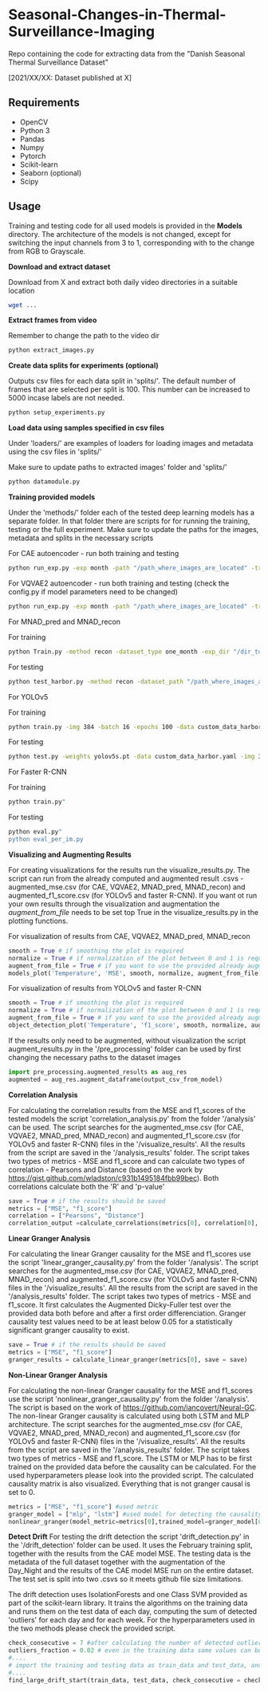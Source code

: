 # Seasonal-Changes-in-Thermal-Surveillance-Imaging
Repo containing the code for extracting data from the "Danish Seasonal Thermal Surveillance Dataset"

[2021/XX/XX: Dataset published at X]

## Requirements

- OpenCV
- Python 3
- Pandas
- Numpy
- Pytorch
- Scikit-learn
- Seaborn (optional)
- Scipy

## Usage

Training and testing code for all used models is provided in the **Models** directory. The architecture of the models is not changed, except for switching the input channels from 3 to 1, corresponding with to the change from RGB to Grayscale.

**Download and extract dataset**

Download from X and extract both daily video directories in a suitable location

```bash
wget ...
```

**Extract frames from video**

Remember to change the path to the video dir

```bash
python extract_images.py
```

**Create data splits for experiments (optional)**

Outputs csv files for each data split in 'splits/'. The default number of frames that are selected per split is 100. This number can be increased to 5000 incase labels are not needed.

```bash
python setup_experiments.py
```

**Load data using samples specified in csv files**

Under 'loaders/' are examples of loaders for loading images and metadata using the csv files in 'splits/'

Make sure to update paths to extracted images' folder and 'splits/'

```bash
python datamodule.py
```

**Training provided models**

Under the 'methods/' folder each of the tested deep learning models has a separate folder. In that folder there are scripts for for running the training, testing or the full experiment. Make sure to update the paths for the images, metadata and splits in the necessary scripts

For CAE autoencoder - run both training and testing
```bash
python run_exp.py -exp month -path "/path_where_images_are_located" -train True
```

For VQVAE2 autoencoder - run both training and testing
(check the config.py if model parameters need to be changed)
```bash
python run_exp.py -exp month -path "/path_where_images_are_located" -train True
```

For MNAD_pred and MNAD_recon

For training
```bash
python Train.py -method recon -dataset_type one_month -exp_dir "/dir_to_save_trained_model" -datasplit_dir "/dir_where_dataspits_are"
```
For testing
```bash
python test_harbor.py -method recon -dataset_path "/path_where_images_are_located" -model_dir "/dir_where_trained_model_is"
```

For YOLOv5 

For training
```bash
python train.py -img 384 -batch 16 -epochs 100 -data custom_data_harbor.yaml -weights yolov5s.pt
```

For testing
```bash
python test.py -weights yolov5s.pt -data custom_data_harbor.yaml -img 384 -iou 0.65
```

For Faster R-CNN 

For training
```bash
python train.py"

```
For testing
```bash
python eval.py"
python eval_per_im.py

```

**Visualizing and Augmenting Results**

For creating visualizations for the results run the visualize_results.py. The script can run from the already computed and augmented result .csvs - augmented_mse.csv (for CAE, VQVAE2, MNAD_pred, MNAD_recon) and augmented_f1_score.csv (for YOLOv5 and faster R-CNN). If you want ot run your own results through the visualization and augmentation the *augment_from_file* needs to be set top True in the visualize_results.py in the plotting functions.

For visualization of results from CAE, VQVAE2, MNAD_pred, MNAD_recon
```python
smooth = True # if smoothing the plot is required
normalize = True # if normalization of the plot between 0 and 1 is required
augment_from_file = True # if you want to use the provided already augmented results
models_plot('Temperature', 'MSE', smooth, normalize, augment_from_file)
```

For visualization of results from YOLOv5 and faster R-CNN
```python
smooth = True # if smoothing the plot is required
normalize = True # if normalization of the plot between 0 and 1 is required
augment_from_file = True # if you want to use the provided already augmented results
object_detection_plot('Temperature', 'f1_score', smooth, normalize, augment_from_file)
```

If the results only need to be augmented, without visualization the script augment_results.py in the '/pre_processing' folder can be used by first changing the necessary paths to the dataset images

```python
import pre_processing.augmented_results as aug_res
augmented = aug_res.augment_dataframe(output_csv_from_model)
```

**Correlation Analysis**

For calculating the correlation results from the MSE and f1_scores of the tested models the script 'correlation_analysis.py' from the folder '/analysis' can be used. The script searches for the augmented_mse.csv (for CAE, VQVAE2, MNAD_pred, MNAD_recon) and augmented_f1_score.csv (for YOLOv5 and faster R-CNN) files in the '/visualize_results'. All the results from the script are saved in the '/analysis_results' folder. The script takes two types of metrics - MSE and f1_score and can calculate two types of correlation - Pearsons and Distance (based on the work by https://gist.github.com/wladston/c931b1495184fbb99bec). Both correlations calculate both the 'R' and 'p-value'

```python
save = True # if the results should be saved
metrics = ["MSE", "f1_score"]
correlation = ["Pearsons", "Distance"]
correlation_output =calculate_correlations(metrics[0], correlation[0], save = save)
```

**Linear Granger Analysis**

For calculating the linear Granger causality for the MSE and f1_scores use the script 'linear_granger_causality.py' from the folder '/analysis'. The script searches for the augmented_mse.csv (for CAE, VQVAE2, MNAD_pred, MNAD_recon) and augmented_f1_score.csv (for YOLOv5 and faster R-CNN) files in the '/visualize_results'. All the results from the script are saved in the '/analysis_results' folder. The script takes two types of metrics - MSE and f1_score. It first calculates the Augmented Dicky-Fuller test over the provided data both before and after a first order differenciation. Granger causality test values need to be at least below 0.05 for a statistically significant granger causality to exist.

```python
save = True # if the results should be saved
metrics = ["MSE", "f1_score"] 
granger_results = calculate_linear_granger(metrics[0], save = save)
```

**Non-Linear Granger Analysis**

For calculating the non-linear Granger causality for the MSE and f1_scores use the script 'nonlinear_granger_causality.py' from the folder '/analysis'. The script is based on the work of https://github.com/iancovert/Neural-GC. The non-linear Granger causality is calculated using both LSTM and MLP architecture. The script searches for the augmented_mse.csv (for CAE, VQVAE2, MNAD_pred, MNAD_recon) and augmented_f1_score.csv (for YOLOv5 and faster R-CNN) files in the '/visualize_results'. All the results from the script are saved in the '/analysis_results' folder. The script takes two types of metrics - MSE and f1_score. The LSTM or MLP has to be first trained on the provided data before the causality can be calculated. For the used hyperparameters please look into the provided script. The calculated causality matrix is also visualized. Everything that is not granger causal is set to 0.

```python
metrics = ["MSE", "f1_score"] #used metric
granger_model = ["mlp", "lstm"] #used model for detecting the causality
nonlinear_granger(model_metric=metrics[0],trained_model=granger_model[0] )
```

**Detect Drift**
For testing the drift detection the script 'drift_detection.py' in the '/drift_detection' folder can be used. It uses the February training split, together with the results from the CAE model MSE. The testing data is the metadata of the full dataset together with the augmentation of the Day_Night and the results of the CAE model MSE run on the entire dataset. The test set is split into two .csvs so it meets github file size limitations. 

The drift detection uses IsolationForests and one Class SVM provided as part of the scikit-learn library. It trains the algorithms on the training data and runs them on the test data of each day, computing the sum of detected 'outliers' for each day and for each week. For the hyperparameters used in the two methods please check the provided script.

```python
check_consecutive = 7 #after calculating the number of detected outliers for each day, how many consecutive days should be summed - in this case a whole week
outliers_fraction = 0.02 # even in the training data some values can be outliers, how large the percentage of this outliers is
#....
# import the training and testing data as train_data and test_data, and set the "DateTime" column to pandas datatime format
#....
find_large_drift_start(train_data, test_data, check_consecutive = check_consecutive, outlier_fraction = outliers_fraction)
```




